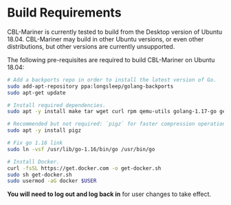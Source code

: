 
# Build Requirements

CBL-Mariner is currently tested to build from the Desktop version of Ubuntu 18.04. CBL-Mariner may build in other Ubuntu versions, or even other distributions, but other versions are currently unsupported.

The following pre-requisites are required to build CBL-Mariner on Ubuntu 18.04:


```bash
# Add a backports repo in order to install the latest version of Go.
sudo add-apt-repository ppa:longsleep/golang-backports
sudo apt-get update

# Install required dependencies.
sudo apt -y install make tar wget curl rpm qemu-utils golang-1.17-go genisoimage python-minimal bison gawk parted

# Recommended but not required: `pigz` for faster compression operations.
sudo apt -y install pigz

# Fix go 1.16 link
sudo ln -vsf /usr/lib/go-1.16/bin/go /usr/bin/go

# Install Docker.
curl -fsSL https://get.docker.com -o get-docker.sh
sudo sh get-docker.sh
sudo usermod -aG docker $USER
```

**You will need to log out and log back in** for user changes to take effect.
